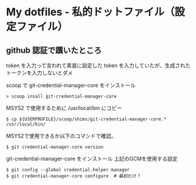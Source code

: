 # My dotfiles - 私的ドットファイル（設定ファイル）

## github 認証で躓いたところ

token を入力って言われて素直に設定した token を入力していたが、生成されたトークンを入力しないとダメ


scoop で git-credential-manager-core をインストール
```
> scoop insall git-credential-manager-core
```

MSYS2 で使用するために /usr/local/bin にコピー
```
$ cp ${USERPROFILE}/scoop/shims/git-credential-manager-core.* /usr/local/bin/
```

MSYS2で使用できるか以下のコマンドで確認。
```
$ git credential-manager-core version
```


git-credential-manager-core をインストール
上記のGCMを使用する設定
```
$ git config --global credential.helper manager
$ git credential-manager-core configure	 # 最初だけ？
```


